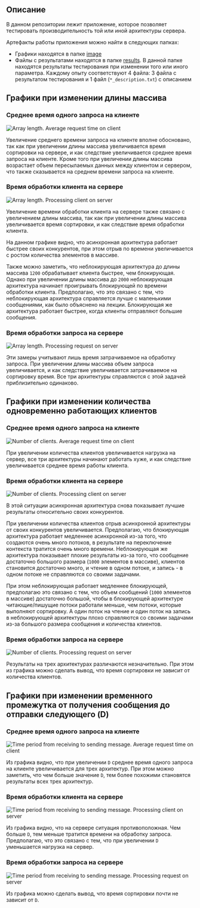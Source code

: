 ## Описание

В данном репозитории лежит приложение, которое позволяет тестировать производительность той или иной архитектуры сервера.

Артефакты работы приложения можно найти в следующих папках:
- Графики находятся в папке [image](/images)
- Файлы с результатами находятся в папке [results](/results). В данной папке находятся результаты тестирования при изменении того или иного параметра. Каждому опыту соответствуют 4 файла: 3 файла с результатом тестирования и 1 файл (`*_description.txt`) с описанием

## Графики при изменении длины массива

### Среднее время одного запроса на клиенте

![Array length. Average request time on client](images/array_length_average_request_time_on_client.png)

Увеличение среднего времени запроса на клиенте вполне обосновано, так как при увеличении длины массива увеличивается время сортировки на сервере, и как следствие увеличивается среднее время запроса на клиенте. Кроме того при увеличении длины массива возрастает объем пересылаемых данных между клиентом и сервером, что также сказывается на среднем времени запроса на клиенте.

### Время обработки клиента на сервере

![Array length. Processing client on server](images/array_length_processing_client_on_server.png)

Увеличение времени обработки клиента на сервере также связано с увеличением длины массива, так как при увеличении длины массива увеличивается время сортировки, и как следствие время обработки клиента.

На данном графике видно, что асинхронная архитектура работает быстрее своих конкурентов, при этом отрыв по времени увеличивается с ростом количества элементов в массиве. 

Также можно заметить, что неблокирующая архитектура до длины массива `1200` обрабатывает клиента быстрее, чем блокирующая. Однако при увеличении длины массива до `2000` неблокирующая архитектура начинает проигрывать блокирующей по времени обработки клиента. Предполагаю, что это связано с тем, что неблокирующая архитектура справляется лучше с маленькими сообщениями, как было объяснено на лекции. Блокирующая же архитектура работает быстрее, когда клиенты отправляют большие сообщения.

### Время обработки запроса на сервере

![Array length. Processing request on server](images/array_length_processing_request_on_server.png)

Эти замеры учитывают лишь время затрачиваемое на обработку запроса. При увеличении длины массива объем запроса увеличивается, и как следствие увеличивается затрачиваемое на сортировку время. Все три архитектуры справляются с этой задачей приблизительно одинаково.

## Графики при изменении количества одновременно работающих клиентов

### Среднее время одного запроса на клиенте

![Number of clients. Average request time on client](images/number_of_clients_average_request_time_on_client.png)

При увеличении количества клиентов увеличивается нагрузка на сервер, все три архитектуры начинают работать хуже, и как следствие увеличивается среднее время работы клиента.

### Время обработки клиента на сервере

![Number of clients. Processing client on server](images/number_of_clients_processing_client_on_server.png)

В этой ситуации асинхронная архитектура снова показывает лучшие результаты относительно своих конкурентов.

При увеличении количества клиентов отрыв асинхронной архитектуры от своих конкурентов увеличивается.  Предполагаю, что блокирующая архитектура работает медленнее асинхронной из-за того, что создаются очень много потоков, в результате на переключение контекста тратится очень много времени. Неблокирующая же архитектура показывает плохие результаты из-за того, что сообщение достаточно большого размера (`1000` элементов в массиве), клиентов становится достаточно много, и чтение в одном потоке, и запись - в одном потоке не справляются со своими задачами.

При этом неблокирующая работает медленнее блокирующей, предполагаю это связано с тем, что объем сообщений (`1000` элементов в массиве) достаточно большой, чтобы в блокирующей архитектуре читающие/пишущие потоки работали меньше, чем потоки, которые выполняют сортировку. А один поток на чтение и один поток на запись в неблокирующей архитектуры плохо справляются со своими задачами из-за большого размера сообщения и количества клиентов.

### Время обработки запроса на сервере

![Number of clients. Processing request on server](images/number_of_clients_processing_request_on_server.png)

Результаты на трех архитектурах различаются незначительно. При этом из графика можно сделать вывод, что время сортировки не зависит от количества клиентов.

## Графики при изменении временного промежутка от получения сообщения до отправки следующего (D)

### Среднее время одного запроса на клиенте

![Time period from receiving to sending message. Average request time on client](images/time_period_from_receiving_to_sending_a_message_ms_average_request_time_on_client.png)

Из графика видно, что при увеличении `D` среднее время одного запроса на клиенте увеличивается для трех архитектур. При этом можно заметить, что чем больше значение `D`, тем более похожими становятся результаты всех трех архитектур.

### Время обработки клиента на сервере

![Time period from receiving to sending message. Processing client on server](images/time_period_from_receiving_to_sending_a_message_ms_processing_client_on_server.png)

Из графика видно, что на сервере ситуация противоположная. Чем больше `D`, тем меньше тратится времени на обработку запроса. Предполагаю, что это связано с тем, что при увеличении `D` уменьшается нагрузка на сервер.

### Время обработки запроса на сервере

![Time period from receiving to sending message. Processing request on server](images/time_period_from_receiving_to_sending_a_message_ms_processing_request_on_server.png)

Из графика можно сделать вывод, что время сортировки почти не зависит от `D`.